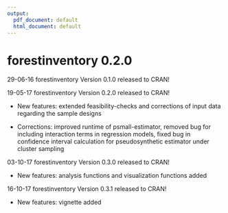 ```yaml
---
output:
  pdf_document: default
  html_document: default
---
```

# forestinventory 0.2.0
29-06-16  forestinventory Version 0.1.0 released to CRAN!

19-05-17  forestinventory Version 0.2.0 released to CRAN! 

* New features: extended feasibility-checks and corrections of input data regarding the sample designs

* Corrections: improved runtime of psmall-estimator, removed bug for including interaction terms in regression models, 
fixed bug in confidence interval calculation for pseudosynthetic estimator under cluster sampling
              
03-10-17  forestinventory Version 0.3.0 released to CRAN!

* New features: analysis functions and visualization functions added

16-10-17  forestinventory Version 0.3.1 released to CRAN!

* New features: vignette added
